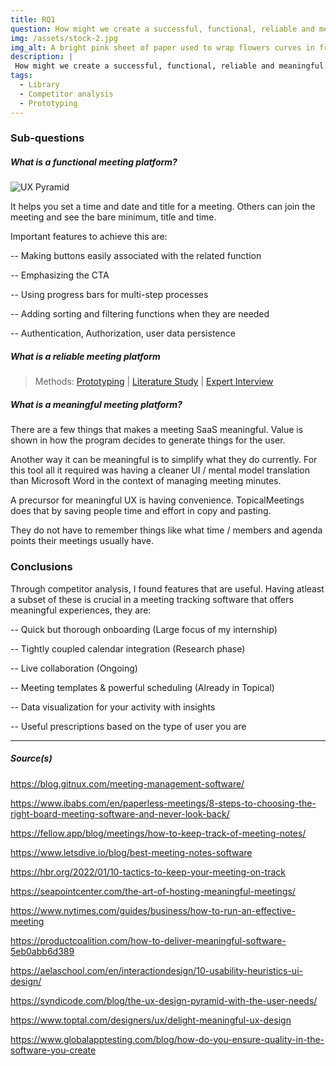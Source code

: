 ```yaml
---
title: RQ1
question: How might we create a successful, functional, reliable and meaningful UI platform for helping people with keeping track of information shared in and around meetings?
img: /assets/stock-2.jpg
img_alt: A bright pink sheet of paper used to wrap flowers curves in front of rich blue background
description: |
 How might we create a successful, functional, reliable and meaningful UI platform for helping people with keeping track of information shared in and around meetings?
tags:
  - Library 
  - Competitor analysis
  - Prototyping
---
```


### Sub-questions
##### What is a functional meeting platform?
![UX Pyramid](/assets/research/UXPyramid.png)

It helps you set a time and date and title for a meeting. Others can join the meeting and see the bare minimum, title and time.

Important features to achieve this are:

-- Making buttons easily associated with the related function

-- Emphasizing the CTA

-- Using progress bars for multi-step processes

-- Adding sorting and filtering functions when they are needed

-- Authentication, Authorization, user data persistence

##### What is a reliable meeting platform
> Methods: [Prototyping](https://www.google.com) | [Literature Study](https://www.google.com) | [Expert Interview](https://www.google.com)



##### What is a meaningful meeting platform?

There are a few things that makes a meeting SaaS meaningful. Value is shown in how the program decides to generate things for the user.
  
Another way it can be meaningful is to simplify what they do currently. For this tool all it required was having a cleaner UI / mental model translation than Microsoft Word in the context of managing meeting minutes.

A precursor for meaningful UX is having convenience. TopicalMeetings does that by saving people time and effort in copy and pasting.

They do not have to remember things like what time / members and agenda points their meetings usually have. 

### Conclusions

Through competitor analysis, I found features that are useful. Having atleast a subset of these is crucial in a meeting tracking software that offers meaningful experiences, they are:

-- Quick but thorough onboarding (Large focus of my internship)

-- Tightly coupled calendar integration (Research phase)

-- Live collaboration (Ongoing)

-- Meeting templates & powerful scheduling (Already in Topical)

-- Data visualization for your activity with insights

-- Useful prescriptions based on the type of user you are


----
##### Source(s)

https://blog.gitnux.com/meeting-management-software/

https://www.ibabs.com/en/paperless-meetings/8-steps-to-choosing-the-right-board-meeting-software-and-never-look-back/

https://fellow.app/blog/meetings/how-to-keep-track-of-meeting-notes/

https://www.letsdive.io/blog/best-meeting-notes-software

https://hbr.org/2022/01/10-tactics-to-keep-your-meeting-on-track

https://seapointcenter.com/the-art-of-hosting-meaningful-meetings/

https://www.nytimes.com/guides/business/how-to-run-an-effective-meeting

https://productcoalition.com/how-to-deliver-meaningful-software-5eb0abb6d389

https://aelaschool.com/en/interactiondesign/10-usability-heuristics-ui-design/

https://syndicode.com/blog/the-ux-design-pyramid-with-the-user-needs/

https://www.toptal.com/designers/ux/delight-meaningful-ux-design

https://www.globalapptesting.com/blog/how-do-you-ensure-quality-in-the-software-you-create

